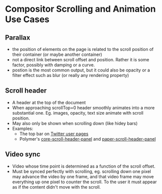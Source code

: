 # Compositor Scrolling and Animation Use Cases

Parallax
-----
- the position of elements on the page is related to the scroll position of their container (or maybe another container)
- not a direct link between scroll offset and position. Rather it is some factor, possibly with damping or a curve.
- postion is the most common output, but it could also be opacity or a filter effect such as blur (or really any rendering property)

Scroll header
----
- A header at the top of the document
- When approaching scrollTop=0 header smoothly animates into a more substantial one. Eg. images, opacity, text size animate with scroll position.
- May also only be shown when scrolling down (like hidey bars)
- Examples:
  - The top bar on [Twitter user pages](https://twitter.com/LEGO_Group)
  - Polymer's [core-scroll-header-panel](http://polymer.github.io/core-scroll-header-panel/components/core-scroll-header-panel/demos/demo9.html) and [paper-scroll-header-panel](https://elements.polymer-project.org/elements/paper-scroll-header-panel?view=demo:demo/index.html)

Video sync
-----
- Video whose time point is determined as a function of the scroll offset.
- Must be synced perfectly with scrolling, eg. scrolling down one pixel may advance the video by one frame, and that video frame may move everything up one pixel to counter the scroll.  To the user it must appear as if the content didn't move with the scroll.
 

